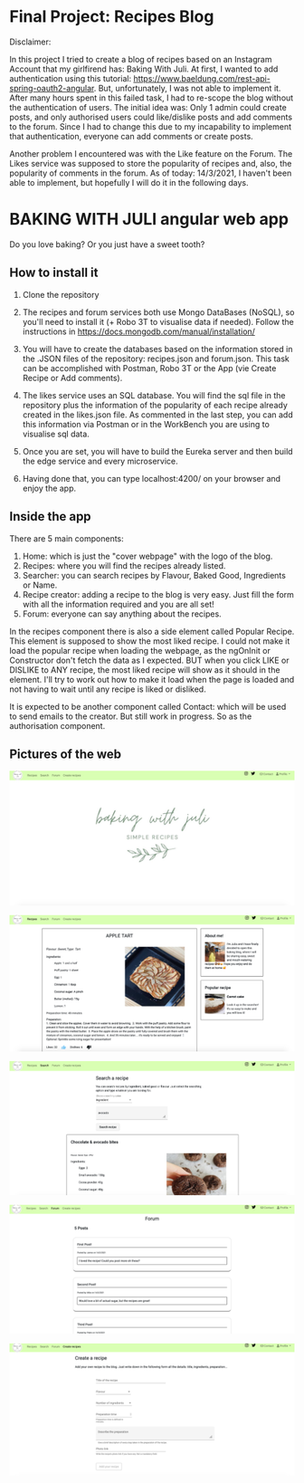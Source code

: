 # Final Project: Recipes Blog

Disclaimer: 

In this project I tried to create a blog of recipes based on an Instagram Account that my girlfirend has: Baking With Juli. 
At first, I wanted to add authentication using this tutorial: https://www.baeldung.com/rest-api-spring-oauth2-angular. But, unfortunately,
I was not able to implement it. After many hours spent in this failed task, I had to re-scope the blog without the authentication of users.
The initial idea was: Only 1 admin could create posts, and only authorised users could like/dislike posts and add comments to the forum. 
Since I had to change this due to my incapability to implement that authentication, everyone can add comments or create posts.

Another problem I encountered was with the Like feature on the Forum. The Likes service was supposed to store the popularity of recipes and, also, 
the popularity of comments in the forum. As of today: 14/3/2021, I haven't been able to implement, but hopefully I will do it in the following days.

# BAKING WITH JULI angular web app

Do you love baking? Or you just have a sweet tooth?

## How to install it

1. Clone the repository

2. The recipes and forum services both use Mongo DataBases (NoSQL), so you'll need to install it (+ Robo 3T to visualise data if needed). Follow the instructions in
https://docs.mongodb.com/manual/installation/

3. You will have to create the databases based on the information stored in the .JSON files of the repository: recipes.json and forum.json. This task can be accomplished
with Postman, Robo 3T or the App (vie Create Recipe or Add comments).

4. The likes service uses an SQL database. You will find the sql file in the repository plus the information of the popularity of each recipe already created in the likes.json file.
As commented in the last step, you can add this information via Postman or in the WorkBench you are using to visualise sql data.

5. Once you are set, you will have to build the Eureka server and then build the edge service and every microservice.

6. Having done that, you can type localhost:4200/ on your browser and enjoy the app.

## Inside the app

There are 5 main components: 
  1. Home: which is just the "cover webpage" with the logo of the blog.
  2. Recipes: where you will find the recipes already listed.
  3. Searcher: you can search recipes by Flavour, Baked Good, Ingredients or Name. 
  4. Recipe creator: adding a recipe to the blog is very easy. Just fill the form with all the information required and you are all set! 
  5. Forum: everyone can say anything about the recipes.
  
  In the recipes component there is also a side element called Popular Recipe. This element is supposed to show the most liked recipe. I could not make it load
  the popular recipe when loading the webpage, as the ngOnInit or Constructor don't fetch the data as I expected. BUT when you click LIKE or DISLIKE to ANY recipe,
  the most liked recipe will show as it should in the element. I'll try to work out how to make it load when the page is loaded and not having to wait until any recipe
  is liked or disliked.

  It is expected to be another component called Contact: which will be used to send emails to the creator. But still work in progress. So as the authorisation component.

## Pictures of the web

![Alt_Text](https://github.com/dejohak/Enterprise-Java-Development-Final-Project/blob/master/Captura%20de%20pantalla%202021-03-14%20a%20las%2022.30.59.png)

![alt_text](https://github.com/dejohak/Enterprise-Java-Development-Final-Project/blob/master/Captura%20de%20pantalla%202021-03-14%20a%20las%2022.39.02.png)

![alt_text](https://github.com/dejohak/Enterprise-Java-Development-Final-Project/blob/master/Captura%20de%20pantalla%202021-03-14%20a%20las%2022.39.36.png)

![alt_text](https://github.com/dejohak/Enterprise-Java-Development-Final-Project/blob/master/Captura%20de%20pantalla%202021-03-14%20a%20las%2022.39.50.png)

![alt_text](https://github.com/dejohak/Enterprise-Java-Development-Final-Project/blob/master/Captura%20de%20pantalla%202021-03-14%20a%20las%2022.40.04.png)
